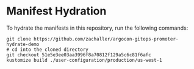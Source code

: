 # Manifest Hydration

To hydrate the manifests in this repository, run the following commands:

```shell
git clone https://github.com/zachaller/argocon-gitops-promoter-hydrate-demo
# cd into the cloned directory
git checkout 51e5e3ee03aa3996f8a70812f129a5c6c81f6afc
kustomize build ./user-configuration/production/us-west-1
```
